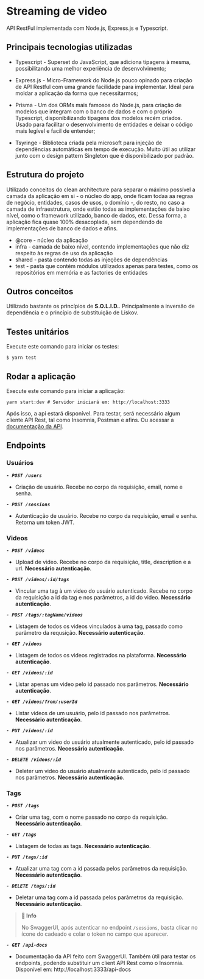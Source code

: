 # Streaming de video

API RestFul implementada com Node.js, Express.js e Typescript.

## Principais tecnologias utilizadas

- Typescript - Superset do JavaScript, que adiciona tipagens à mesma, possibilitando uma melhor experiência de desenvolvimento;

- Express.js - Micro-Framework do Node.js pouco opinado para criação de API Restful com uma grande facilidade para implementar. Ideal para moldar a aplicação da forma que necessitarmos;

- Prisma - Um dos ORMs mais famosos do Node.js, para criação de modelos que integram com o banco de dados e com o próprio Typescript, disponibilizando tipagens dos modelos recém criados. Usado para facilitar o desenvolvimento de entidades e deixar o código mais legível e facil de entender;

- Tsyringe - Biblioteca criada pela microsoft para injeção de dependências automáticas em tempo de execução. Muito útil ao utilizar junto com o design pattern Singleton que é disponibilizado por padrão.

## Estrutura do projeto

Utilizado conceitos do clean architecture para separar o máximo possível a camada da aplicação em si - o núcleo do app, onde ficam todaa aa regraa de negócio, entidades, casos de usos, o domínio -, do resto, no caso a camada de infraestrutura, onde estão todas as implementações de baixo nível, como o framework utilizado, banco de dados, etc. Dessa forma, a aplicação fica quase 100% desacoplada, sem dependendo de implementações de banco de dados e afins.

- @core - núcleo da aplicação
- infra - camada de baixo nível, contendo implementações que não diz respeito às regras de uso da aplicação
- shared - pasta contendo todas as injeções de dependências
- test - pasta que contém módulos utilizados apenas para testes, como os repositórios em memória e as factories de entidades

## Outros conceitos

Utilizado bastante os princípios de **S.O.L.I.D.**. Principalmente a inversão de dependência e o princípio de substituição de Liskov.

## Testes unitários

Execute este comando para iniciar os testes:
```
$ yarn test
```

## Rodar a aplicação

Execute este comando para iniciar a aplicação:
```
yarn start:dev # Servidor iniciará em: http://localhost:3333
```

Após isso, a api estará disponível. Para testar, será necessário algum cliente API Rest, tal como Insomnia, Postman e afins. Ou acessar a [documentação da API](http://localhost:3333/api-docs).

## Endpoints

### Usuários

***```- POST /users```*** 

- Criação de usuário. Recebe no corpo da requisição, email, nome e senha.

***```- POST /sessions```***

- Autenticação de usuário. Recebe no corpo da requisição, email e senha. Retorna um token JWT.

### Videos

***```- POST /videos```*** 

- Upload de video. Recebe no corpo da requisição, title, description e a url. **Necessário autenticação**.

***```- POST /videos/:id/tags```*** 

- Vincular uma tag à um video do usuário autenticado. Recebe no corpo da requisição a id da tag e nos parâmetros, a id do video. **Necessário autenticação**.

***```- POST /tags/:tagName/videos```*** 

- Listagem de todos os videos vinculados à uma tag, passado como parâmetro da requsição. **Necessário autenticação**.

***```- GET /videos```*** 

- Listagem de todos os videos registrados na plataforma. **Necessário autenticação**.

***```- GET /videos/:id```*** 

- Listar apenas um video pelo id passado nos parâmetros. **Necessário autenticação**.

***```- GET /videos/from/:userId```*** 

- Listar videos de um usuário, pelo id passado nos parâmetros. **Necessário autenticação**.

***```- PUT /videos/:id```*** 

- Atualizar um video do usuário atualmente autenticado, pelo id passado nos parâmetros. **Necessário autenticação**.

***```- DELETE /videos/:id```*** 

- Deleter um video do usuário atualmente autenticado, pelo id passado nos parâmetros. **Necessário autenticação**.

### Tags

***```- POST /tags```*** 

- Criar uma tag, com o nome passado no corpo da requisição. **Necessário autenticação**.

***```- GET /tags```*** 

- Listagem de todas as tags. **Necessário autenticação**.

***```- PUT /tags/:id```*** 

- Atualizar uma tag com a id passada pelos parâmetros da requisição. **Necessário autenticação**.

***```- DELETE /tags/:id```*** 

- Deletar uma tag com a id passada pelos parâmetros da requisição. **Necessário autenticação**.

> **🚩 Info**
>
> No SwaggerUI, após autenticar no endpoint ```/sessions```, basta clicar no ícone do cadeado e colar o token no campo que aparecer.

***```- GET /api-docs```*** 

- Documentação da API feito com SwaggerUI. Também útil para testar os endpoints, podendo substituir um client API Rest como o Insomnia. Disponível em: http://localhost:3333/api-docs
